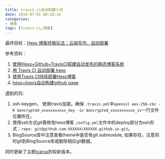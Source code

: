 ```yaml
---
title: travis_ci自动构建小试
date: 2019-07-01 00:28:18
categories:
- 博客
tags: [travis-ci,博客]
---
```


最终目标：[Hexo 博客终极玩法：云端写作，自动部署](https://segmentfault.com/a/1190000017797561?utm_source=tag-newest)

参考资料：

1. [使用Hexo+Github+TravisCI搭建自动发布的静态博客系统](https://segmentfault.com/a/1190000013266001)
2. [用 Travis CI 自动部署 hexo](https://segmentfault.com/a/1190000004667156)
3. [使用Travis CI持续部署Hexo博客](https://www.jianshu.com/p/5691815b81b6)
4. [hexo+travis自动构建github page](https://www.jianshu.com/p/3885555f07c0)

遇到的坑:

1. ssh-keygen， 使用travis加密。确保 `.travis.yml`中`openssl aes-256-cbc -K $encrypted_xxxxxxxxxxx_key -iv $encrypted_xxxxxxxxxxx_iv`一行文件位置所在。
2. 使用ssh方式git需修改hexo博客`_config.yml`文件中的deploy部分为ssh形式：`repo: git@github.com:XXXXXX/XXXXXX.github.io.git`。
3. BlogSource库中注意查看theme中是否有git submodule, 如果存在，注意同时git到BlogSource库或删除相应git数据。

同时更新了主题[icarus](http://github.com/ppoffice/hexo-theme-icarus)到较新版本。
